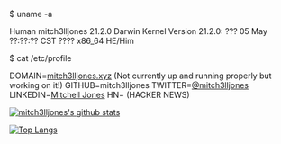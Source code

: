 $ uname -a

Human mitch3lljones 21.2.0 Darwin Kernel Version 21.2.0: ??? 05 May ??:??:?? CST ???? x86_64 HE/Him

$ cat /etc/profile

DOMAIN=[mitch3lljones.xyz](https://www.mitch3lljones.xyz) (Not currently up and running properly but working on it!)
GITHUB=mitch3lljones
TWITTER=[@mitch3lljones](https://twitter.com/mitch3lljones)
LINKEDIN=[Mitchell Jones](https://www.linkedin.com/in/mitch3lljones/)
HN= (HACKER NEWS)

[![mitch3lljones's github stats](https://github-readme-stats.vercel.app/api?username=mitch3lljones&count_private=true&show_icons=true&theme=radical&hide_rank=false)](https://github.com/anuraghazra/github-readme-stats)

[![Top Langs](https://github-readme-stats.vercel.app/api/top-langs/?username=mitch3lljones)](https://github.com/anuraghazra/github-readme-stats)
